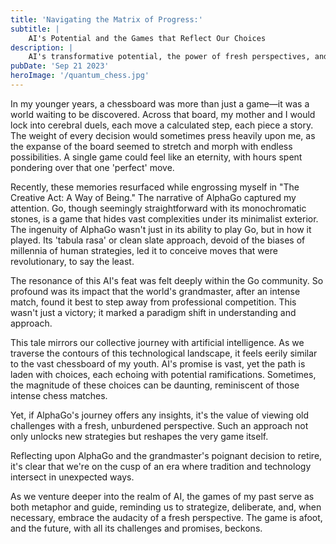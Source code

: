 ```yaml
---
title: 'Navigating the Matrix of Progress:'
subtitle: | 
    AI's Potential and the Games that Reflect Our Choices
description: |
    AI's transformative potential, the power of fresh perspectives, and the deep impact on our understand of the game understanding and what's beyond
pubDate: 'Sep 21 2023'
heroImage: '/quantum_chess.jpg'
---
```


In my younger years, a chessboard was more than just a game—it was a world waiting to be discovered. Across that board, my mother and I would lock into cerebral duels, each move a calculated step, each piece a story. The weight of every decision would sometimes press heavily upon me, as the expanse of the board seemed to stretch and morph with endless possibilities. A single game could feel like an eternity, with hours spent pondering over that one 'perfect' move.

Recently, these memories resurfaced while engrossing myself in "The Creative Act: A Way of Being." The narrative of AlphaGo captured my attention. Go, though seemingly straightforward with its monochromatic stones, is a game that hides vast complexities under its minimalist exterior. The ingenuity of AlphaGo wasn't just in its ability to play Go, but in how it played. Its 'tabula rasa' or clean slate approach, devoid of the biases of millennia of human strategies, led it to conceive moves that were revolutionary, to say the least.

The resonance of this AI's feat was felt deeply within the Go community. So profound was its impact that the world's grandmaster, after an intense match, found it best to step away from professional competition. This wasn't just a victory; it marked a paradigm shift in understanding and approach.

This tale mirrors our collective journey with artificial intelligence. As we traverse the contours of this technological landscape, it feels eerily similar to the vast chessboard of my youth. AI's promise is vast, yet the path is laden with choices, each echoing with potential ramifications. Sometimes, the magnitude of these choices can be daunting, reminiscent of those intense chess matches.

Yet, if AlphaGo's journey offers any insights, it's the value of viewing old challenges with a fresh, unburdened perspective. Such an approach not only unlocks new strategies but reshapes the very game itself.

Reflecting upon AlphaGo and the grandmaster's poignant decision to retire, it's clear that we're on the cusp of an era where tradition and technology intersect in unexpected ways. 

As we venture deeper into the realm of AI, the games of my past serve as both metaphor and guide, reminding us to strategize, deliberate, and, when necessary, embrace the audacity of a fresh perspective. The game is afoot, and the future, with all its challenges and promises, beckons.